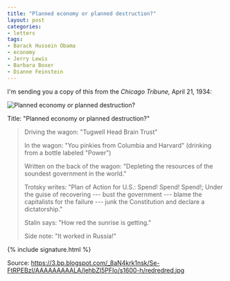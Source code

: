 ```yaml
---
title: "Planned economy or planned destruction?"
layout: post
categories:
- letters
tags:
- Barack Hussein Obama
- economy
- Jerry Lewis
- Barbara Boxer
- Dianne Feinstein
---
```


I'm sending you a copy of this from the *Chicago Tribune,* April 21, 1934:

![Planned economy or planned destruction?](https://3.bp.blogspot.com/_8aN4krk1nsk/Se-FtRPEBzI/AAAAAAAAALA/lehbZI5PFIo/s400/redredred.jpg)

Title: "Planned economy or planned destruction?"
>
> Driving the wagon: "Tugwell Head Brain Trust"
>
> In the wagon: "You pinkies from Columbia and Harvard" (drinking from a bottle labeled "Power")
>
> Written on the back of the wagon: "Depleting the resources of the soundest government in the world."
>
> Trotsky writes: "Plan of Action for U.S.: Spend! Spend! Spend!; Under the guise of recovering --- bust the government --- blame the capitalists for the failure --- junk the Constitution and declare a dictatorship."
>
> Stalin says: "How red the sunrise is getting."
>
> Side note: "It worked in Russia!"

{% include signature.html %}

Source: https://3.bp.blogspot.com/_8aN4krk1nsk/Se-FtRPEBzI/AAAAAAAAALA/lehbZI5PFIo/s1600-h/redredred.jpg
